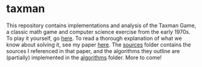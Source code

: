 # taxman

This repository contains implementations and analysis of the Taxman Game, a classic math game and computer science exercise from the early 1970s. To play it yourself, go [here](https://isabelle-sanford.github.io/taxman/). To read a thorough explanation of what we know about solving it, see my paper [here](https://isabelle-sanford.github.io/taxman/AboutTheTaxman.pdf). The [sources](https://github.com/isabelle-sanford/taxman/sources) folder contains the sources I referenced in that paper, and the algorithms they outline are (partially) implemented in the [algorithms](https://github.com/isabelle-sanford/taxman/sources) folder. More to come!
